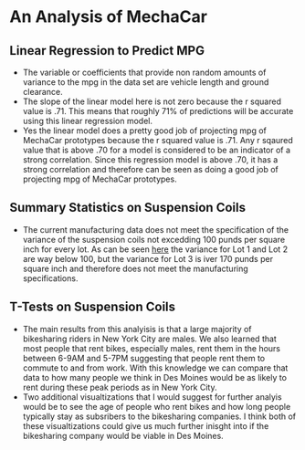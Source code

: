 # An Analysis of MechaCar

## Linear Regression to Predict MPG
- The variable or coefficients that provide non random amounts of variance to the mpg in the data set are vehicle length and ground clearance.
- The slope of the linear model here is not zero because the r squared value is .71. This means that roughly 71% of predictions will be accurate using this linear regression model.
- Yes the linear model does a pretty good job of projecting mpg of MechaCar prototypes because the r squared value is .71. Any r sqaured value that is above .70 for a model is considered to be an indicator of a strong correlation. Since this regression model is above .70, it has a strong correlation and therefore can be seen as doing a good job of projecting mpg of MechaCar prototypes. 

## Summary Statistics on Suspension Coils
-  The current manufacturing data does not meet the specification of the variance of the suspension coils not excedding 100 punds per square inch for every lot. As can be seen [here](https://github.com/jmerenstein/MechaCar_Statistical_Analysis/blob/main/lot_summary.png) the variance for Lot 1 and Lot 2 are way below 100, but the variance for Lot 3 is iver 170 punds per square inch and therefore does not meet the manufacturing specifications. 

## T-Tests on Suspension Coils
- The main results from this analyisis is that a large majority of bikesharing riders in New York City are males. We also learned that most people that rent bikes, especially males, rent them in the hours between 6-9AM and 5-7PM suggesting that people rent them to commute to and from work. With this knowledge we can compare that data to how many people we think in Des Moines would be as likely to rent during these peak periods as in New York City.
- Two additional visualtizations that I would suggest for further analyis would be to see the age of people who rent bikes and how long people typically stay as subsribers to the bikesharing companies. I think both of these visualtizations could give us much further inisght into if the bikesharing company would be viable in Des Moines.
